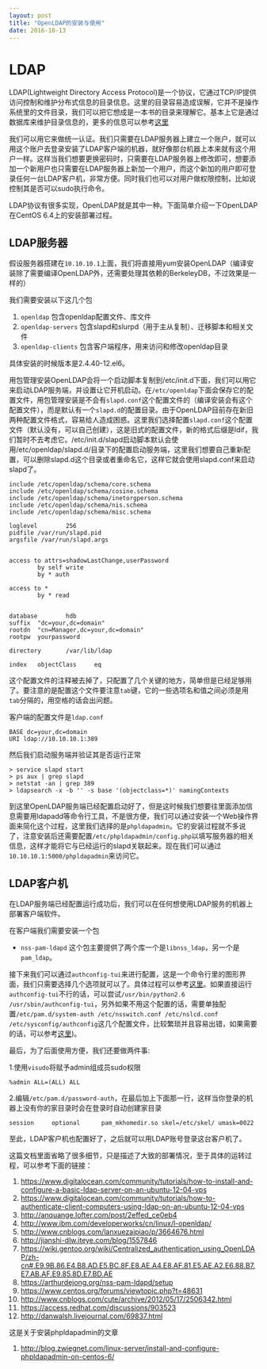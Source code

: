 ```yaml
---
layout: post
title: "OpenLDAP的安装与使用"
date: 2016-10-13
---
```

# LDAP

LDAP(Lightweight Directory Access Protocol)是一个协议，它通过TCP/IP提供访问控制和维护分布式信息的目录信息。这里的目录容易造成误解，它并不是操作系统里的文件目录，我们可以把它想成是一本书的目录来理解它。基本上它是通过数据库来维护目录信息的，更多的信息可以参考[这里](https://zh.wikipedia.org/wiki/%E8%BD%BB%E5%9E%8B%E7%9B%AE%E5%BD%95%E8%AE%BF%E9%97%AE%E5%8D%8F%E8%AE%AE)

我们可以用它来做统一认证。我们只需要在LDAP服务器上建立一个账户，就可以用这个账户去登录安装了LDAP客户端的机器，就好像那台机器上本来就有这个用户一样。这样当我们想要更换密码时，只需要在LDAP服务器上修改即可，想要添加一个新用户也只需要在LDAP服务器上新加一个用户，而这个新加的用户即可登录任何一台LDAP客户机，非常方便。同时我们也可以对用户做权限控制，比如说控制其是否可以sudo执行命令。

LDAP协议有很多实现，OpenLDAP就是其中一种。下面简单介绍一下OpenLDAP在CentOS 6.4上的安装部署过程。

## LDAP服务器

假设服务器搭建在`10.10.10.1`上面，我们将直接用yum安装OpenLDAP（编译安装除了需要编译OpenLDAP外，还需要处理其依赖的BerkeleyDB，不过效果是一样的）

我们需要安装以下这几个包

1. `openldap` 包含openldap配置文件、库文件
2. `openldap-servers` 包含slapd和slurpd（用于主从复制）、迁移脚本和相关文件
3. `openldap-clients` 包含客户端程序，用来访问和修改openldap目录

具体安装的时候版本是2.4.40-12.el6。

用包管理安装OpenLDAP会将一个启动脚本复制到/etc/init.d下面，我们可以用它来启动LDAP服务端，并设置让它开机启动。在`/etc/openldap`下面会保存它的配置文件，用包管理安装是不会有`slapd.conf`这个配置文件的（编译安装会有这个配置文件），而是默认有一个`slapd.d`的配置目录。由于OpenLDAP目前存在新旧两种配置文件格式，容易给人造成困惑。这里我们选择配置`slapd.conf`这个配置文件（默认没有，可以自己创建），这是旧式的配置文件，新的格式后缀是ldif，我们暂时不去考虑它。/etc/init.d/slapd启动脚本默认会使用/etc/openldap/slapd.d/目录下的配置启动服务端，这里我们想要自己重新配置，可以删除slapd.d这个目录或者重命名它，这样它就会使用slapd.conf来启动slapd了。

```
include /etc/openldap/schema/core.schema
include /etc/openldap/schema/cosine.schema
include /etc/openldap/schema/inetorgperson.schema
include /etc/openldap/schema/nis.schema
include /etc/openldap/schema/misc.schema

loglevel        256
pidfile /var/run/slapd.pid
argsfile /var/run/slapd.args


access to attrs=shadowLastChange,userPassword
        by self write
        by * auth

access to *
        by * read


database        hdb
suffix  "dc=your,dc=domain"
rootdn  "cn=Manager,dc=your,dc=domain"
rootpw  yourpassword

directory       /var/lib/ldap

index   objectClass     eq
```

这个配置文件的注释被去掉了，只配置了几个关键的地方，简单但是已经足够用了。要注意的是配置这个文件要注意`tab`键，它的一些选项名和值之间必须是用`tab`分隔的，用空格的话会出问题。

客户端的配置文件是`ldap.conf`

```
BASE dc=your,dc=domain
URI ldap://10.10.10.1:389
```

然后我们启动服务端并验证其是否运行正常

```
> service slapd start
> ps aux | grep slapd
> netstat -an | grep 389
> ldapsearch -x -b '' -s base '(objectclass=*)' namingContexts
```

到这里OpenLDAP服务端已经配置启动好了，但是这时候我们想要往里面添加信息需要用ldapadd等命令行工具，不是很方便，我们可以通过安装一个Web操作界面来简化这个过程，这里我们选择的是`phpldapadmin`。它的安装过程就不多说了，注意安装后还需要配置`/etc/phpldapadmin/config.php`以填写服务器的相关信息，这样才能将它与已经运行的slapd关联起来。现在我们可以通过`10.10.10.1:5000/phpldapadmin`来访问它。


## LDAP客户机

在LDAP服务端已经配置运行成功后，我们可以在任何想使用LDAP服务的机器上部署客户端软件。

在客户端我们需要安装一个包

- `nss-pam-ldapd` 这个包主要提供了两个库一个是`libnss_ldap`，另一个是`pam_ldap`。

接下来我们可以通过`authconfig-tui`来进行配置，这是一个命令行里的图形界面，我们只需要选择几个选项就可以了。具体过程可以参考[这里](http://www.ibm.com/developerworks/cn/linux/l-openldap/)。如果直接运行`authconfig-tui`不行的话，可以尝试`/usr/bin/python2.6 /usr/sbin/authconfig-tui`，另外如果不用这个配置的话，需要单独配置`/etc/pam.d/system-auth /etc/nsswitch.conf /etc/nslcd.conf /etc/sysconfig/authconfig`这几个配置文件，比较繁琐并且容易出错，如果需要的话，可以参考[这里](http://anquange.lofter.com/post/2effed_ce0eb4))。

最后，为了后面使用方便，我们还要做两件事:

1.使用`visudo`将赋予admin组成员sudo权限

```shell
%admin ALL=(ALL) ALL
```

2.编辑`/etc/pam.d/password-auth`，在最后加上下面那一行，这样当你登录的机器上没有你的家目录时会在登录时自动创建家目录

```
session     optional      pam_mkhomedir.so skel=/etc/skel/ umask=0022
```

至此，LDAP客户机也配置好了，之后就可以用LDAP账号登录这台客户机了。


这篇文档里面省略了很多细节，只是描述了大致的部署情况，至于具体的运转过程，可以参考下面的链接：

1. https://www.digitalocean.com/community/tutorials/how-to-install-and-configure-a-basic-ldap-server-on-an-ubuntu-12-04-vps
2. https://www.digitalocean.com/community/tutorials/how-to-authenticate-client-computers-using-ldap-on-an-ubuntu-12-04-vps 
3. http://anquange.lofter.com/post/2effed_ce0eb4
4. http://www.ibm.com/developerworks/cn/linux/l-openldap/
5. http://www.cnblogs.com/lanxuezaipiao/p/3664676.html
6. http://jianshi-dlw.iteye.com/blog/1557846
7. https://wiki.gentoo.org/wiki/Centralized_authentication_using_OpenLDAP/zh-cn#.E9.9B.86.E4.B8.AD.E5.BC.8F.E8.AE.A4.E8.AF.81.E5.AE.A2.E6.88.B7.E7.AB.AF.E9.85.8D.E7.BD.AE
8. https://arthurdejong.org/nss-pam-ldapd/setup
9. https://www.centos.org/forums/viewtopic.php?t=48631
10. http://www.cnblogs.com/cute/archive/2012/05/17/2506342.html
11. https://access.redhat.com/discussions/903523
12. http://danwalsh.livejournal.com/69837.html

这是关于安装phpldapadmin的文章

1. http://blog.zwiegnet.com/linux-server/install-and-configure-phpldapadmin-on-centos-6/
